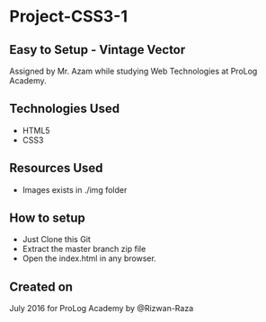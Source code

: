 # Project-CSS3-1
## Easy to Setup - Vintage Vector

Assigned by Mr. Azam while studying Web Technologies at ProLog Academy.

## Technologies Used

* HTML5
* CSS3

## Resources Used

* Images exists in ./img folder

## How to setup

* Just Clone this Git
* Extract the master branch zip file
* Open the index.html in any browser.

## Created on 

July 2016 for ProLog Academy by @Rizwan-Raza
